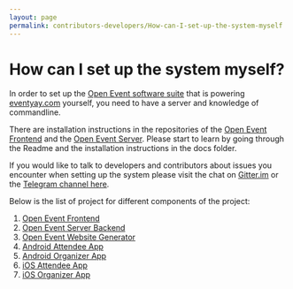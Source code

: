 ```yaml
---
layout: page
permalink: contributors-developers/How-can-I-set-up-the-system-myself
---
```


# How can I set up the system myself?

In order to set up the [Open Event software suite](https://github.com/fossasia?q=open-event) that is powering [eventyay.com](https://eventyay.com) yourself, you need to have a server and knowledge of commandline.

There are installation instructions in the repositories of the [Open Event Frontend](https://github.com/fossasia/open-event-frontend/) and the [Open Event Server](https://github.com/fossasia/open-event-server/). Please start to learn by going through the Readme and the installation instructions in the docs folder.

If you would like to talk to developers and contributors about issues you encounter when setting up the system please visit the chat on [Gitter.im](https://gitter.im/fossasia/open-event) or the [Telegram channel here](https://t.me/eventyay).

Below is the list of project for different components of the project:

1. [Open Event Frontend](https://github.com/fossasia/open-event-frontend/)
2. [Open Event Server Backend](https://github.com/fossasia/open-event-server/)
3. [Open Event Website Generator](https://github.com/fossasia/open-event-wsgen/)
4. [Android Attendee App](https://github.com/fossasia/open-event-attendee-android/)
5. [Android Organizer App](https://github.com/fossasia/open-event-organizer-android/)
6. [iOS Attendee App](https://github.com/fossasia/open-event-attendee-ios)
7. [iOS Organizer App](https://github.com/fossasia/open-event-organizer-ios)

